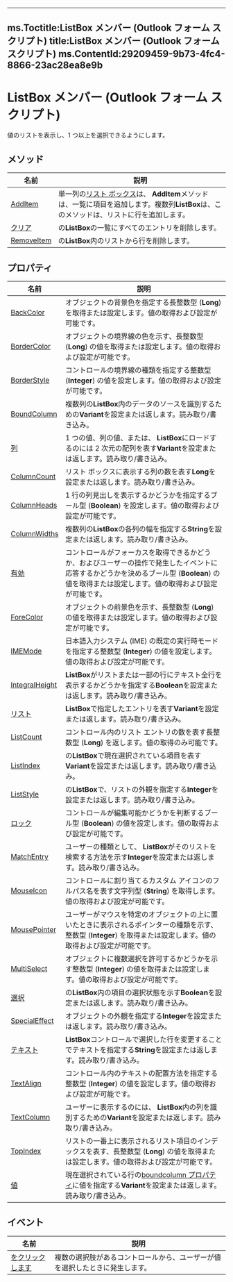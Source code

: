 

---
ms.Toctitle:ListBox メンバー (Outlook フォーム スクリプト)
title:ListBox メンバー (Outlook フォーム スクリプト)
ms.ContentId:29209459-9b73-4fc4-8866-23ac28ea8e9b
---
# ListBox メンバー (Outlook フォーム スクリプト)




値のリストを表示し、1 つ以上を選択できるようにします。

## メソッド

|**名前**|**説明**|
|---|---|
|[AddItem](e948d5ac-6d88-d825-e1ee-4a05fe934853)|単一列の[リスト ボックス](f56ba480-f8fe-6d12-265e-3b0a9838af97.md)は、 **AddItem**メソッドは、一覧に項目を追加します。複数列**ListBox**は、このメソッドは、リストに行を追加します。|
|[クリア](1c02c94f-7f50-d996-a7c5-8015b786d29c.md)|の**ListBox**の一覧にすべてのエントリを削除します。|
|[RemoveItem](4788abab-0798-f22e-5098-b76bb223f6c3.md)|の**ListBox**内のリストから行を削除します。|




## プロパティ

|**名前**|**説明**|
|---|---|
|[BackColor](afd66dd8-5261-59d2-c4a6-047a00868e03)|オブジェクトの背景色を指定する長整数型 (**Long**) を取得または設定します。値の取得および設定が可能です。|
|[BorderColor](9b004ccd-da97-dd60-9d58-2c9b0db6a26c)|オブジェクトの境界線の色を示す、長整数型 (**Long**) の値を取得または設定します。値の取得および設定が可能です。|
|[BorderStyle](8b5996d0-4e03-f6e5-4418-0a28f4ac390d)|コントロールの境界線の種類を指定する整数型 (**Integer**) の値を設定します。値の取得および設定が可能です。|
|[BoundColumn](1ff447f0-7ae5-c90e-2fb9-0e4c280a7564.md)|複数列の**ListBox**内のデータのソースを識別するための**Variant**を設定または返します。読み取り/書き込み。|
|[列](9ad2c048-28f2-78d9-2f9d-b90c15f7967e.md)|1 つの値、列の値、または、 **ListBox**にロードするのには 2 次元の配列を表す**Variant**を設定または返します。読み取り/書き込み。|
|[ColumnCount](8ae3ba58-4ac6-4609-b159-2b353037b949.md)|リスト ボックスに表示する列の数を表す**Long**を設定または返します。読み取り/書き込み。|
|[ColumnHeads](7c7fba76-e513-db45-b485-b3500d705d6c)|1 行の列見出しを表示するかどうかを指定するブール型 (**Boolean**) を設定します。値の取得および設定が可能です。|
|[ColumnWidths](380ded70-6467-3767-17b2-3c4e84dc60dd.md)|複数列の**ListBox**の各列の幅を指定する**String**を設定または返します。読み取り/書き込み。|
|[有効](e1c27c6c-147a-08ab-9d63-cfb6655e6386)|コントロールがフォーカスを取得できるかどうか、およびユーザーの操作で発生したイベントに応答するかどうかを決めるブール型 (**Boolean**) の値を取得または設定します。値の取得および設定が可能です。|
|[ForeColor](5077b41b-5403-9644-2fa0-84397043693b)|オブジェクトの前景色を示す、長整数型 (**Long**) の値を取得または設定します。値の取得および設定が可能です。|
|[IMEMode](c4e863d8-a581-2c45-92cc-1f6304692f76)|日本語入力システム (IME) の既定の実行時モードを指定する整数型 (**Integer**) の値を設定します。値の取得および設定が可能です。|
|[IntegralHeight](b8574796-ec7a-c61a-4e87-cebb90220c5c.md)|**ListBox**がリストまたは一部の行にテキスト全行を表示するかどうかを指定する**Boolean**を設定または返します。読み取り/書き込み。|
|[リスト](3eb66479-c7d2-13d7-ebd3-1a09eb136dbe.md)|**ListBox**で指定したエントリを表す**Variant**を設定または返します。読み取り/書き込み。|
|[ListCount](1a06637a-8c23-e7a5-f7e4-7a04dcb227fc)|コントロール内のリスト エントリの数を表す長整数型 (**Long**) を返します。値の取得のみ可能です。|
|[ListIndex](c3eb93ea-bc47-6c2c-f80d-c9b53f797ef3.md)|の**ListBox**で現在選択されている項目を表す**Variant**を設定または返します。読み取り/書き込み。|
|[ListStyle](4abbd557-b80f-e940-873f-8527e30b4a2e.md)|の**ListBox**で、リストの外観を指定する**Integer**を設定または返します。読み取り/書き込み。|
|[ロック](46e88f84-b57a-d454-3e0a-6ee8c5dacc73)|コントロールが編集可能かどうかを判断するブール型 (**Boolean**) の値を設定します。値の取得および設定が可能です。|
|[MatchEntry](8a4b99c5-2c22-a02a-e79b-6d1af40f7bfc.md)|ユーザーの種類として、 **ListBox**がそのリストを検索する方法を示す**Integer**を設定または返します。読み取り/書き込み。|
|[MouseIcon](5686f8d5-ea80-4097-1b17-4dc925eec878)|コントロールに割り当てるカスタム アイコンのフルパス名を表す文字列型 (**String**) を取得します。値の取得および設定が可能です。|
|[MousePointer](4add5e4b-51d3-72a2-1459-47056201ec7a)|ユーザーがマウスを特定のオブジェクトの上に置いたときに表示されるポインターの種類を示す、整数型 (**Integer**) を取得または設定します。値の取得および設定が可能です。|
|[MultiSelect](4ecc299b-0733-aa23-e820-f341ac80a0fa)|オブジェクトに複数選択を許可するかどうかを示す整数型 (**Integer**) の値を取得または設定します。値の取得および設定が可能です。|
|[選択](653a977d-5ef8-0bd8-d851-927f03942a2c.md)|の**ListBox**内の項目の選択状態を示す**Boolean**を設定または返します。読み取り/書き込み。|
|[SpecialEffect](d461a449-844e-2cd1-f2ca-a43849e987fa.md)|オブジェクトの外観を指定する**Integer**を設定または返します。読み取り/書き込み。|
|[テキスト](8001cbd2-b00c-7a91-9ee6-d367ff94868b.md)|**ListBox**コントロールで選択した行を変更することでテキストを指定する**String**を設定または返します。読み取り/書き込み。|
|[TextAlign](b6c7232c-feef-d43b-ca4f-d8521ddd50ff)|コントロール内のテキストの配置方法を指定する整数型 (**Integer**) の値を設定します。値の取得および設定が可能です。|
|[TextColumn](ecdd6bc6-f50e-9b6d-3c99-c1e282b3444a.md)|ユーザーに表示するのには、 **ListBox**内の列を識別するための**Variant**を設定または返します。読み取り/書き込み。|
|[TopIndex](cc8b411b-25f5-80c9-77f3-a623a958e2fe)|リストの一番上に表示されるリスト項目のインデックスを表す、長整数型 (**Long**) の値を取得または設定します。値の取得および設定が可能です。|
|[値](571ea3ea-57ed-71e4-75a0-d5e0cf7b9211)|現在選択されている行の[boundcolumn プロパティ](1ff447f0-7ae5-c90e-2fb9-0e4c280a7564.md)に値を指定する**Variant**を設定または返します。読み取り/書き込み。|




## イベント

|**名前**|**説明**|
|---|---|
|[をクリックします](a3b32670-d20c-a5cc-d236-041cbe155779.md)|複数の選択肢があるコントロールから、ユーザーが値を選択したときに発生します。|





